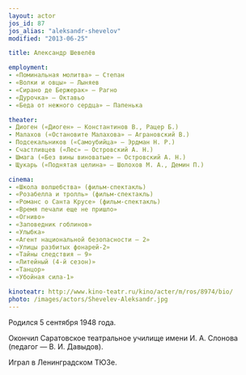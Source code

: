```yaml
---
layout: actor
jos_id: 87
jos_alias: "aleksandr-shevelov"
modified: "2013-06-25"

title: Александр Шевелёв

employment:
- «Поминальная молитва» — Степан
- «Волки и овцы» — Лыняев
- «Сирано де Бержерак» — Рагно
- «Дурочка» — Октавьо
- «Беда от нежного сердца» — Папенька

theater:
- Диоген («Диоген» — Константинов В., Рацер Б.)
- Малахов («Остановите Малахова» — Аграновский В.)
- Подсекальников («Самоубийца» — Эрдман Н. Р.)
- Счастливцев («Лес» — Островский А. Н.)
- Шмага («Без вины виноватые» — Островский А. Н.)
- Щукарь («Поднятая целина» — Шолохов М. А., Демин П.)

cinema:
- «Школа волшебства» (фильм-спектакль)
- «Розабелла и тролль» (фильм-спектакль)
- «Романс о Санта Крусе» (фильм-спектакль)
- «Время печали еще не пришло»
- «Огниво»
- «Заповедник гоблинов»
- «Улыбка»
- «Агент национальной безопасности — 2»
- «Улицы разбитых фонарей-2»
- «Тайны следствия — 9»
- «Литейный (4-й сезон)»
- «Танцор»
- «Убойная сила-1»

kinoteatr: http://www.kino-teatr.ru/kino/acter/m/ros/8974/bio/
photo: /images/actors/Shevelev-Aleksandr.jpg
---
```


Родился 5 сентября 1948 года.

Окончил Саратовское театральное училище имени И. А. Слонова (педагог — В. И. Давыдов).

Играл в Ленинградском ТЮЗе.